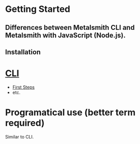 # Getting Started

## Differences between Metalsmith CLI and Metalsmith with JavaScript (Node.js).

## Installation

# [CLI](./cli/README.md)
- [First Steps](./cli/first_steps.md)
- etc.

# Programatical use (better term required)
Similar to CLI.
